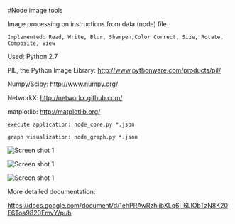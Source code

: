 #Node image tools 

Image processing on instructions from data (node) file.

    Implemented: Read, Write, Blur, Sharpen,Color Correct, Size, Rotate, Composite, View

Used: Python 2.7

PIL, the Python Image Library: http://www.pythonware.com/products/pil/

Numpy/Scipy: http://www.numpy.org/

NetworkX: http://networkx.github.com/

matplotlib: http://matplotlib.org/

    execute application: node_core.py *.json

    graph visualization: node_graph.py *.json

![Screen shot 1](/shrimo/node_image_tools/raw/master/docs/figure_1.png)

![Screen shot 1](/shrimo/node_image_tools/raw/master/docs/figure_1.png)

![Screen shot 1](/shrimo/node_image_tools/raw/master/docs/figure_3.png)

More detailed documentation:

https://docs.google.com/document/d/1ehPRAwRzhlibXLq6l_6LlObTzN8K20E6Toa9820EmvY/pub

